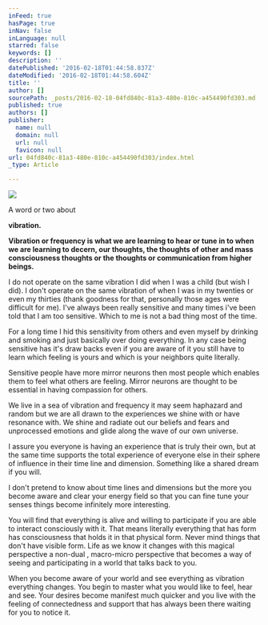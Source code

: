```yaml
---
inFeed: true
hasPage: true
inNav: false
inLanguage: null
starred: false
keywords: []
description: ''
datePublished: '2016-02-18T01:44:58.837Z'
dateModified: '2016-02-18T01:44:58.604Z'
title: ''
author: []
sourcePath: _posts/2016-02-18-04fd840c-81a3-480e-810c-a454490fd303.md
published: true
authors: []
publisher:
  name: null
  domain: null
  url: null
  favicon: null
url: 04fd840c-81a3-480e-810c-a454490fd303/index.html
_type: Article

---
```

![](https://the-grid-user-content.s3-us-west-2.amazonaws.com/9e06eac8-de45-472d-8376-ea9625f5881e.jpg)

A word or two about

**vibration.**

**Vibration or frequency is what we are learning to hear or tune in to when we are learning to decern, our thoughts, the thoughts of other and mass consciousness thoughts or the thoughts or communication from higher beings.**

I do not operate on the same vibration I did when I was a child (but wish I did). I don't operate on the same vibration of when I was in my twenties or even my thirties (thank goodness for that, personally those ages were difficult for me). I've always been really sensitive and many times i've been told that I am too sensitive. Which to me is not a bad thing most of the time.

For a long time I hid this sensitivity from others and even myself by drinking and smoking and just basically over doing everything. In any case being sensitive has it's draw backs even if you are aware of it you still have to learn which feeling is yours and which is your neighbors quite literally.

Sensitive people have more mirror neurons then most people which enables them to feel what others are feeling. Mirror neurons are thought to be essential in having compassion for others.

We live in a sea of vibration and frequency it may seem haphazard and random but we are all drawn to the experiences we shine with or have resonance with. We shine and radiate out our beliefs and fears and unprocessed emotions and glide along the wave of our own universe.

I assure you everyone is having an experience that is truly their own, but at the same time supports the total experience of everyone else in their sphere of influence in their time line and dimension. Something like a shared dream if you will.

I don't pretend to know about time lines and dimensions but the more you become aware and clear your energy field so that you can fine tune your senses things become infinitely more interesting.

You will find that everything is alive and willing to participate if you are able to interact consciously with it. That means literally everything that has form has consciousness that holds it in that physical form. Never mind things that don't have visible form. Life as we know it changes with this magical perspective a non-dual , macro-micro perspective that becomes a way of seeing and participating in a world that talks back to you. 

When you become aware of your world and see everything as vibration everything changes. You begin to master what you would like to feel, hear and see. Your desires become manifest much quicker and you live with the feeling of connectedness and support that has always been there waiting for you to notice it.